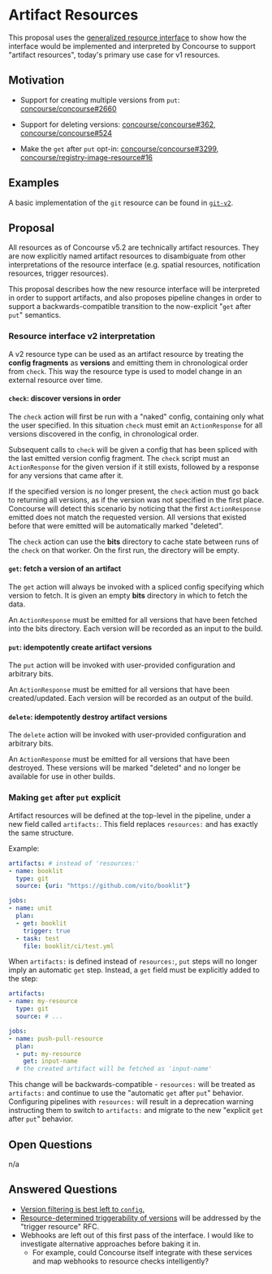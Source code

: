 # Artifact Resources

This proposal uses the [generalized resource interface](../024-generalized-resources/proposal.md) to show how the interface would be implemented and interpreted by Concourse to support "artifact resources", today's primary use case for v1 resources.

## Motivation

* Support for creating multiple versions from `put`: [concourse/concourse#2660](https://github.com/concourse/concourse/issues/2660)

* Support for deleting versions: [concourse/concourse#362](https://github.com/concourse/concourse/issues/362), [concourse/concourse#524](https://github.com/concourse/concourse/issues/524)

* Make the `get` after `put` opt-in: [concourse/concourse#3299](https://github.com/concourse/concourse/issues/3299), [concourse/registry-image-resource#16](https://github.com/concourse/registry-image-resource/issues/16)

## Examples

A basic implementation of the `git` resource can be found in [`git-v2`](examples/git-v2).

## Proposal

All resources as of Concourse v5.2 are technically artifact resources. They are now explicitly named artifact resources to disambiguate from other interpretations of the resource interface (e.g. spatial resources, notification resources, trigger resources).

This proposal describes how the new resource interface will be interpreted in order to support artifacts, and also proposes pipeline changes in order to support a backwards-compatible transition to the now-explicit "`get` after `put`" semantics.

### Resource interface v2 interpretation

A v2 resource type can be used as an artifact resource by treating the **config fragments** as **versions** and emitting them in chronological order from `check`. This way the resource type is used to model change in an external resource over time.

#### `check`: discover versions in order

The `check` action will first be run with a "naked" config, containing only what the user specified. In this situation `check` must emit an `ActionResponse` for all versions discovered in the config, in chronological order.

Subsequent calls to `check` will be given a config that has been spliced with the last emitted version config fragment. The `check` script must an `ActionResponse` for the given version if it still exists, followed by a response for any versions that came after it.

If the specified version is no longer present, the `check` action must go back to returning all versions, as if the version was not specified in the first place. Concourse will detect this scenario by noticing that the first `ActionResponse` emitted does not match the requested version. All versions that existed before that were emitted will be automatically marked "deleted".

The `check` action can use the **bits** directory to cache state between runs of the `check` on that worker. On the first run, the directory will be empty.

#### `get`: fetch a version of an artifact

The `get` action will always be invoked with a spliced config specifying which version to fetch. It is given an empty **bits** directory in which to fetch the data.

An `ActionResponse` must be emitted for all versions that have been fetched into the bits directory. Each version will be recorded as an input to the build.

#### `put`: idempotently create artifact versions

The `put` action will be invoked with user-provided configuration and arbitrary bits.

An `ActionResponse` must be emitted for all versions that have been created/updated. Each version will be recorded as an output of the build.

#### `delete`: idempotently destroy artifact versions

The `delete` action will be invoked with user-provided configuration and arbitrary bits.

An `ActionResponse` must be emitted for all versions that have been destroyed. These versions will be marked "deleted" and no longer be available for use in other builds.

### Making `get` after `put` explicit

Artifact resources will be defined at the top-level in the pipeline, under a new field called `artifacts:`. This field replaces `resources:` and has exactly the same structure.

Example:

```yaml
artifacts: # instead of 'resources:'
- name: booklit
  type: git
  source: {uri: "https://github.com/vito/booklit"}

jobs:
- name: unit
  plan:
  - get: booklit
    trigger: true
  - task: test
    file: booklit/ci/test.yml
```

When `artifacts:` is defined instead of `resources:`, `put` steps will no longer imply an automatic `get` step. Instead, a `get` field must be explicitly added to the step:

```yaml
artifacts:
- name: my-resource
  type: git
  source: # ...

jobs:
- name: push-pull-resource
  plan:
  - put: my-resource
    get: input-name
  # the created artifact will be fetched as 'input-name'
```

This change will be backwards-compatible - `resources:` will be treated as `artifacts:` and continue to use the "automatic `get` after `put`" behavior. Configuring pipelines with `resources:` will result in a deprecation warning instructing them to switch to `artifacts:` and migrate to the new "explicit `get` after `put`" behavior.

## Open Questions

n/a

## Answered Questions

* [Version filtering is best left to `config`.](https://github.com/concourse/concourse/issues/1176#issuecomment-472111623)
* [Resource-determined triggerability of versions](https://github.com/concourse/rfcs/issues/11) will be addressed by the "trigger resource" RFC.
* Webhooks are left out of this first pass of the interface. I would like to investigate alternative approaches before baking it in.
  * For example, could Concourse itself integrate with these services and map webhooks to resource checks intelligently?